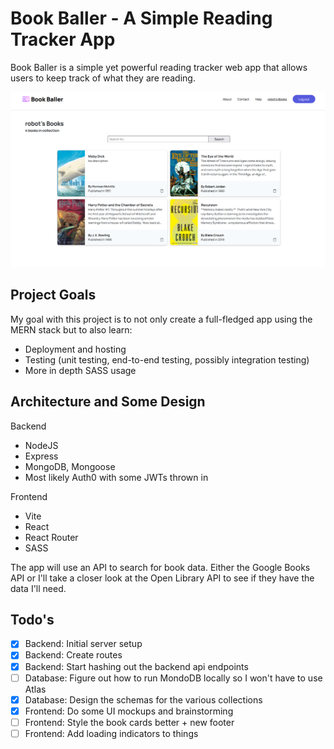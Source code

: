 # Book Baller - A Simple Reading Tracker App

Book Baller is a simple yet powerful reading tracker web app that allows users to keep track of what they are reading.

![My Books Page](data/book-page.png)

## Project Goals

My goal with this project is to not only create a full-fledged app using the MERN stack but to also learn:
- Deployment and hosting
- Testing (unit testing, end-to-end testing, possibly integration testing)
- More in depth SASS usage

## Architecture and Some Design
Backend
- NodeJS
- Express
- MongoDB, Mongoose
- Most likely Auth0 with some JWTs thrown in

Frontend
- Vite
- React
- React Router
- SASS

The app will use an API to search for book data. Either the Google Books API or I'll take a closer look at the Open Library API to see if they have the data I'll need.

## Todo's

- [x] Backend: Initial server setup
- [x] Backend: Create routes
- [x] Backend: Start hashing out the backend api endpoints
- [ ] Database: Figure out how to run MondoDB locally so I won't have to use Atlas
- [x] Database: Design the schemas for the various collections
- [x] Frontend: Do some UI mockups and brainstorming 
- [ ] Frontend: Style the book cards better + new footer
- [ ] Frontend: Add loading indicators to things